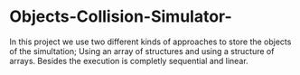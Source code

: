 # Objects-Collision-Simulator-
In this project we use two different kinds of approaches to store the objects of the simultation; Using an array of structures and using a structure of arrays. Besides the execution is completly sequential and linear.
